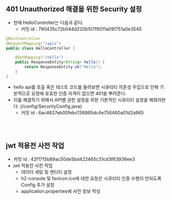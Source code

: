 ## 401 Unauthorized 해결을 위한 Security 설정
- 현재 HelloController는 다음과 같다.
  - 커밋 id : 790435c72b044d220b107f9011a09f751a0e3545
```java
@RestController
@RequestMapping("/apis")
public class HelloController {

    @GetMapping("/hello")
    public ResponseEntity<String> hello() {
        return ResponseEntity.ok("Hello");
    }
}
```
- hello api를 호출 혹은 테스트 코드를 돌려보면 시큐리티 의존성 주입으로 인해 기본적으로 요청에 유효한 인증 자격이 없으면 401을 뿌려준다.
- 이를 해결하기 위해서 API별 권한 설정을 위한 기본적인 시큐리티 설정을 해줘야한다. (/config/SecurityConfig.java)
  - 커밋 id : 6ac4627eb00febc136865dc4e756460a01d2a965
  
<br>
<br>

## jwt 적용전 사전 작업
- 커밋 id : 42f1715b89ac50de5bd422465c31cd3f63936ee3
- jwt 적용전 사전 작업
  - 데이터 세팅 및 엔티티 설정
  - h2-console 및 favicon.ico에 대한 요청은 시큐리티 인증 수행이 안되도록 Config 추가 설정
  - application.properties에 사전 정보 작성
  
<br>
<br>

